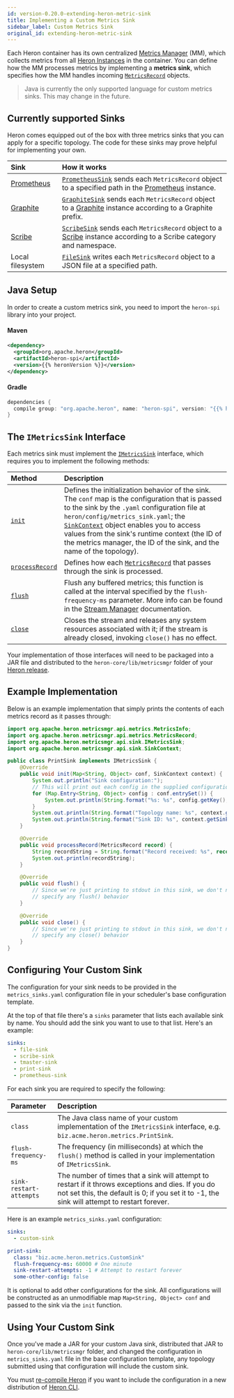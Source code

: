 ```yaml
---
id: version-0.20.0-extending-heron-metric-sink
title: Implementing a Custom Metrics Sink
sidebar_label: Custom Metrics Sink
original_id: extending-heron-metric-sink
---
```

<!--
    Licensed to the Apache Software Foundation (ASF) under one
    or more contributor license agreements.  See the NOTICE file
    distributed with this work for additional information
    regarding copyright ownership.  The ASF licenses this file
    to you under the Apache License, Version 2.0 (the
    "License"); you may not use this file except in compliance
    with the License.  You may obtain a copy of the License at
      http://www.apache.org/licenses/LICENSE-2.0
    Unless required by applicable law or agreed to in writing,
    software distributed under the License is distributed on an
    "AS IS" BASIS, WITHOUT WARRANTIES OR CONDITIONS OF ANY
    KIND, either express or implied.  See the License for the
    specific language governing permissions and limitations
    under the License.
-->

Each Heron container has its own centralized [Metrics
Manager](heron-architecture#metrics-manager) (MM), which collects
metrics from all [Heron Instances](heron-architecture#heron-instance) in
the container. You can define how the MM processes metrics by implementing a
**metrics sink**, which specifies how the MM handles incoming
[`MetricsRecord`](/api/org/apache/heron/spi/metricsmgr/metrics/MetricsRecord.html)
objects.

> Java is currently the only supported language for custom metrics sinks. This may change in the future.

## Currently supported Sinks

Heron comes equipped out of the box with three metrics sinks that you can apply
for a specific topology. The code for these sinks may prove helpful for
implementing your own.

Sink | How it works
:----|:------------
[Prometheus](observability-prometheus) | [`PrometheusSink`](/api/org/apache/heron/metricsmgr/sink/PrometheusSink.html) sends each `MetricsRecord` object to a specified path in the [Prometheus](https://prometheus.io) instance.
[Graphite](observability-graphite) | [`GraphiteSink`](/api/org/apache/heron/metricsmgr/sink/GraphiteSink.html) sends each `MetricsRecord` object to a [Graphite](http://graphite.wikidot.com/) instance according to a Graphite prefix.
[Scribe](observability-scribe) | [`ScribeSink`](/api/org/apache/heron/metricsmgr/sink/ScribeSink.html) sends each `MetricsRecord` object to a [Scribe](https://github.com/facebookarchive/scribe) instance according to a Scribe category and namespace.
Local filesystem | [`FileSink`](/api/org/apache/heron/metricsmgr/sink/FileSink.html) writes each `MetricsRecord` object to a JSON file at a specified path.

## Java Setup

In order to create a custom metrics sink, you need to import the `heron-spi`
library into your project.

#### Maven

```xml
<dependency>
  <groupId>org.apache.heron</groupId>
  <artifactId>heron-spi</artifactId>
  <version>{{% heronVersion %}}</version>
</dependency>
```

#### Gradle

```groovy
dependencies {
  compile group: "org.apache.heron", name: "heron-spi", version: "{{% heronVersion %}}"
}
```

## The `IMetricsSink` Interface

Each metrics sink must implement the
[`IMetricsSink`](/api/org/apache/heron/spi/metricsmgr/sink/IMetricsSink.html)
interface, which requires you to implement the following methods:

Method | Description
:------|:-----------
[`init`](/api/org/apache/heron/spi/metricsmgr/sink/IMetricsSink.html#init-java.util.Map-org.apache.heron.spi.metricsmgr.sink.SinkContext-) | Defines the initialization behavior of the sink. The `conf` map is the configuration that is passed to the sink by the `.yaml` configuration file at `heron/config/metrics_sink.yaml`; the [`SinkContext`](/api/org/apache/heron/spi/metricsmgr/sink/SinkContext.html) object enables you to access values from the sink's runtime context (the ID of the metrics manager, the ID of the sink, and the name of the topology).
[`processRecord`](/api/org/apache/heron/spi/metricsmgr/sink/IMetricsSink.html#processRecord-org.apache.heron.spi.metricsmgr.metrics.MetricsRecord-) | Defines how each [`MetricsRecord`](/api/org/apache/heron/spi/metricsmgr/metrics/MetricsRecord.html) that passes through the sink is processed.
[`flush`](/api/org/apache/heron/spi/metricsmgr/sink/IMetricsSink.html#flush--) | Flush any buffered metrics; this function is called at the interval specified by the `flush-frequency-ms` parameter. More info can be found in the [Stream Manager](../../concepts/architecture#stream-manager) documentation.
[`close`](/api/org/apache/heron/spi/metricsmgr/sink/IMetricsSink.html#close--) | Closes the stream and releases any system resources associated with it; if the stream is already closed, invoking `close()` has no effect.

Your implementation of those interfaces will need to be packaged into a JAR file
and distributed to the `heron-core/lib/metricsmgr` folder of your [Heron
release](compiling-overview).

## Example Implementation

Below is an example implementation that simply prints the contents of each
metrics record as it passes through:

```java
import org.apache.heron.metricsmgr.api.metrics.MetricsInfo;
import org.apache.heron.metricsmgr.api.metrics.MetricsRecord;
import org.apache.heron.metricsmgr.api.sink.IMetricsSink;
import org.apache.heron.metricsmgr.api.sink.SinkContext;

public class PrintSink implements IMetricsSink {
    @Override
    public void init(Map<String, Object> conf, SinkContext context) {
        System.out.println("Sink configuration:");
        // This will print out each config in the supplied configuration
        for (Map.Entry<String, Object> config : conf.entrySet()) {
            System.out.println(String.format("%s: %s", config.getKey(), config.getValue());
        }
        System.out.println(String.format("Topology name: %s", context.getTopologyName());
        System.out.println(String.format("Sink ID: %s", context.getSinkId()));
    }

    @Override
    public void processRecord(MetricsRecord record) {
        String recordString = String.format("Record received: %s", record.toString());
        System.out.println(recordString);
    }

    @Override
    public void flush() {
        // Since we're just printing to stdout in this sink, we don't need to
        // specify any flush() behavior
    }

    @Override
    public void close() {
        // Since we're just printing to stdout in this sink, we don't need to
        // specify any close() behavior
    }
}
```

## Configuring Your Custom Sink

The configuration for your sink needs to be provided in the
`metrics_sinks.yaml` configuration file in your scheduler's base configuration template.

At the top of that file there's a `sinks` parameter that lists each available
sink by name. You should add the sink you want to use to that list. Here's an example:

```yaml
sinks:
  - file-sink
  - scribe-sink
  - tmaster-sink
  - print-sink
  - prometheus-sink
```

For each sink you are required to specify the following:

Parameter | Description
:---------|:-----------
`class` | The Java class name of your custom implementation of the `IMetricsSink` interface, e.g. `biz.acme.heron.metrics.PrintSink`.
`flush-frequency-ms` | The frequency (in milliseconds) at which the `flush()` method is called in your implementation of `IMetricsSink`.
`sink-restart-attempts` | The number of times that a sink will attempt to restart if it throws exceptions and dies. If you do not set this, the default is 0; if you set it to -1, the sink will attempt to restart forever.

Here is an example `metrics_sinks.yaml` configuration:

```yaml
sinks:
  - custom-sink

print-sink:
  class: "biz.acme.heron.metrics.CustomSink"
  flush-frequency-ms: 60000 # One minute
  sink-restart-attempts: -1 # Attempt to restart forever
  some-other-config: false
```

It is optional to add other configurations for the sink. All configurations will be constructed
as an unmodifiable map `Map<String, Object> conf` and passed to the sink via the `init` function.

## Using Your Custom Sink

Once you've made a JAR for your custom Java sink, distributed that JAR to
`heron-core/lib/metricsmgr` folder, and changed the configuration in
`metrics_sinks.yaml` file in the base configuration template, any topology submitted using that configuration will include the custom sink.

You must [re-compile
Heron](compiling-overview) if you want to include the configuration in a new distribution of [Heron CLI](user-manuals-heron-cli).

